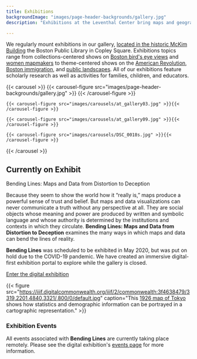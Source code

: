 ```yaml
---
title: Exhibitions
backgroundImage: "images/page-header-backgrounds/gallery.jpg"
description: "Exhibitions at the Leventhal Center bring maps and geography to life on themes connected to the present day"

---
```


We regularly mount exhibitions in our gallery, [located in the historic McKim Building](about/hours-directions) the Boston Public Library in Copley Square. Exhibitions topics range from collections-centered shows on [Boston bird's eye views](https://collections.leventhalmap.org/exhibits/16) and [women mapmakers](https://collections.leventhalmap.org/exhibits/6) to theme-centered shows on the [American Revolution](https://collections.leventhalmap.org/exhibits/3), [Boston immigration](https://collections.leventhalmap.org/exhibits/19), and [public landscapes](https://collections.leventhalmap.org/exhibits/19). All of our exhibitions feature scholarly research as well as activities for families, children, and educators.

{{< carousel >}}
    {{< carousel-figure src="images/page-header-backgrounds/gallery.jpg" >}}
    {{< /carousel-figure >}}

    {{< carousel-figure src="images/carousels/at_gallery03.jpg" >}}{{< /carousel-figure >}}

    {{< carousel-figure src="images/carousels/at_gallery09.jpg" >}}{{< /carousel-figure >}}

    {{< carousel-figure src="images/carousels/DSC_0018s.jpg" >}}{{< /carousel-figure >}}
{{< /carousel >}}

## Currently on Exhibit

<div class="callout my-3">Bending Lines: Maps and Data from Distortion to Deception</div>

Because they seem to show the world how it “really is,” maps produce a powerful sense of trust and belief. But maps and data visualizations can never communicate a truth without any perspective at all. They are social objects whose meaning and power are produced by written and symbolic language and whose authority is determined by the institutions and contexts in which they circulate. **Bending Lines: Maps and Data from Distortion to Deception** examines the many ways in which maps and data can bend the lines of reality.

**Bending Lines** was scheduled to be exhibited in May 2020, but was put on hold due to the COVID-19 pandemic. We have created an immersive digital-first exhibition portal to explore while the gallery is closed.

<a class="btn btn-outline-primary" href="https://leventhalmap.org/digital-exhibitions/bending-lines">Enter the digital exhibition</a>

{{< figure src="https://iiif.digitalcommonwealth.org/iiif/2/commonwealth:3f4638479/3319,2201,4840,3321/,800/0/default.jpg" caption="This [1926 map of Tokyo](https://www.leventhalmap.org/digital-exhibitions/bending-lines/how-to-bend/2.2.1/) shows how statistics and demographic information can be portrayed in a cartographic representation." >}}

### Exhibition Events

All events associated with **Bending Lines** are currently taking place remotely. Please see the digital exhibition's [events page](https://www.leventhalmap.org/digital-exhibitions/bending-lines/events/) for more information.


